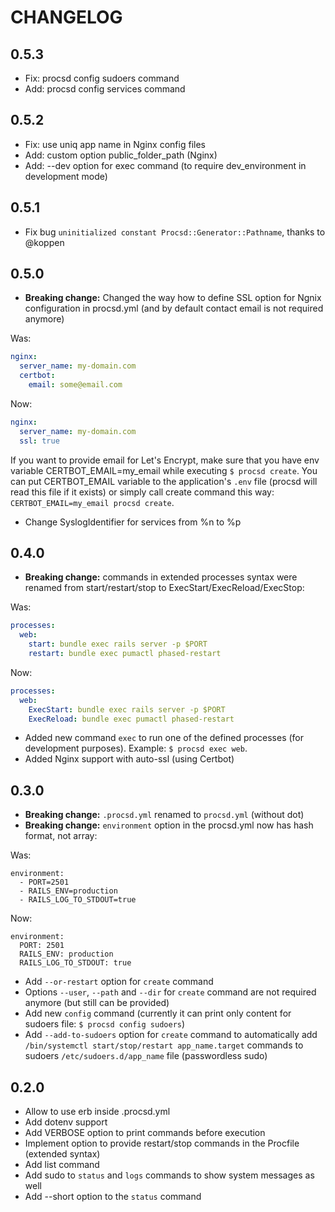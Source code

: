# CHANGELOG
## 0.5.3
* Fix: procsd config sudoers command
* Add: procsd config services command

## 0.5.2
* Fix: use uniq app name in Nginx config files
* Add: custom option public_folder_path (Nginx)
* Add: --dev option for exec command (to require dev_environment in development mode)

## 0.5.1
* Fix bug `uninitialized constant Procsd::Generator::Pathname`, thanks to @koppen

## 0.5.0
* **Breaking change:** Changed the way how to define SSL option for Ngnix configuration in procsd.yml (and by default contact email is not required anymore)

Was:
```yml
nginx:
  server_name: my-domain.com
  certbot:
    email: some@email.com
```

Now:
```yml
nginx:
  server_name: my-domain.com
  ssl: true
```

If you want to provide email for Let's Encrypt, make sure that you have env variable CERTBOT_EMAIL=my_email while executing `$ procsd create`. You can put CERTBOT_EMAIL variable to the application's `.env` file (procsd will read this file if it exists) or simply call create command this way: `CERTBOT_EMAIL=my_email procsd create`.

* Change SyslogIdentifier for services from %n to %p

## 0.4.0
* **Breaking change:** commands in extended processes syntax were renamed from start/restart/stop to ExecStart/ExecReload/ExecStop:

Was:
```yml
processes:
  web:
    start: bundle exec rails server -p $PORT
    restart: bundle exec pumactl phased-restart
```

Now:
```yml
processes:
  web:
    ExecStart: bundle exec rails server -p $PORT
    ExecReload: bundle exec pumactl phased-restart
```

* Added new command `exec` to run one of the defined processes (for development purposes). Example: `$ procsd exec web`.
* Added Nginx support with auto-ssl (using Certbot)

## 0.3.0
* **Breaking change:** `.procsd.yml` renamed to `procsd.yml` (without dot)
* **Breaking change:** `environment` option in the procsd.yml now has hash format, not array:

Was:
```
environment:
  - PORT=2501
  - RAILS_ENV=production
  - RAILS_LOG_TO_STDOUT=true
```

Now:
```
environment:
  PORT: 2501
  RAILS_ENV: production
  RAILS_LOG_TO_STDOUT: true
```

* Add `--or-restart` option for `create` command
* Options `--user`, `--path` and `--dir` for `create` command are not required anymore (but still can be provided)
* Add new `config` command (currently it can print only content for sudoers file: `$ procsd config sudoers`)
* Add `--add-to-sudoers` option for `create` command to automatically add `/bin/systemctl start/stop/restart app_name.target` commands to sudoers `/etc/sudoers.d/app_name` file (passwordless sudo)


## 0.2.0
* Allow to use erb inside .procsd.yml
* Add dotenv support
* Add VERBOSE option to print commands before execution
* Implement option to provide restart/stop commands in the Procfile (extended syntax)
* Add list command
*  Add sudo to `status` and `logs` commands to show system messages as well
* Add --short option to the `status` command
